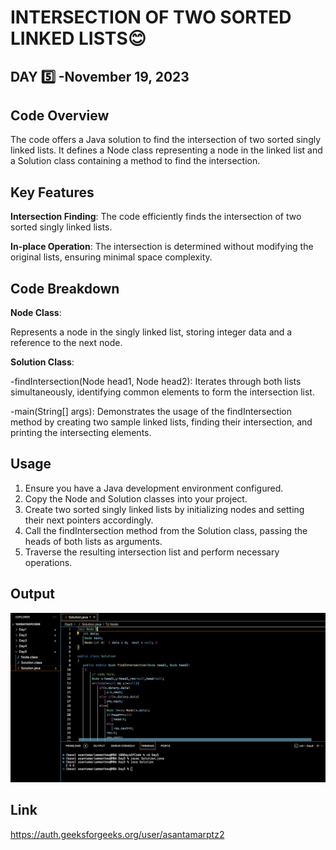 # INTERSECTION OF TWO SORTED LINKED LISTS:blush:
## DAY :five: -November 19, 2023

## Code Overview
The code offers a Java solution to find the intersection of two sorted singly linked lists. It defines a Node class representing a node in the linked list and a Solution class containing a method to find the intersection.

## Key Features

**Intersection Finding**: The code efficiently finds the intersection of two sorted singly linked lists.

**In-place Operation**: The intersection is determined without modifying the original lists, ensuring minimal space complexity.

## Code Breakdown

**Node Class**: 

Represents a node in the singly linked list, storing integer data and a reference to the next node.

**Solution Class**:

-findIntersection(Node head1, Node head2): Iterates through both lists simultaneously, identifying common elements to form the intersection list.

-main(String[] args): Demonstrates the usage of the findIntersection method by creating two sample linked lists, finding their intersection, and printing the intersecting elements.

## Usage
1. Ensure you have a Java development environment configured.
2. Copy the Node and Solution classes into your project.
3. Create two sorted singly linked lists by initializing nodes and setting their next pointers accordingly.
4. Call the findIntersection method from the Solution class, passing the heads of both lists as arguments.
5. Traverse the resulting intersection list and perform necessary operations.

## Output

![Reference Image](s5.png)

## Link
<https://auth.geeksforgeeks.org/user/asantamarptz2>
